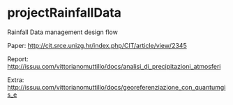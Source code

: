 # projectRainfallData
Rainfall Data management design flow

Paper: http://cit.srce.unizg.hr/index.php/CIT/article/view/2345

Report: http://issuu.com/vittorianomuttillo/docs/analisi_di_precipitazioni_atmosferi

Extra: http://issuu.com/vittorianomuttillo/docs/georeferenziazione_con_quantumgis_e
